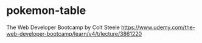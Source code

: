 # pokemon-table
The Web Developer Bootcamp by Colt Steele
https://www.udemy.com/the-web-developer-bootcamp/learn/v4/t/lecture/3861220
